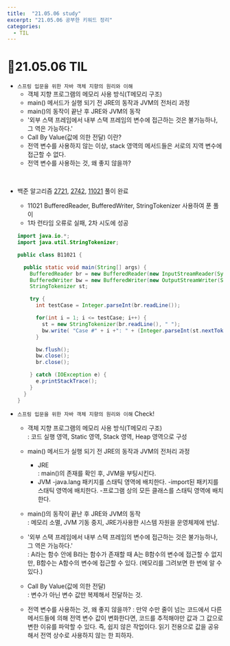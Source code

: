 ```yaml
---
title:  "21.05.06 study"
excerpt: "21.05.06 공부한 키워드 정리"
categories:
  - TIL
---
```



# 📝21.05.06 TIL
+ `스프링 입문을 위한 자바 객체 지향의 원리와 이해`
  + 객체 지향 프로그램의 메모리 사용 방식(T메모리 구조)
  + main() 메서드가 실행 되기 전 JRE의 동작과 JVM의 전처리 과정
  + main()의 동작이 끝난 후 JRE와 JVM의 동작
  + '외부 스택 프레임에서 내부 스택 프레임의 변수에 접근하는 것은 불가능하나, 그 역은 가능하다.'
  + Call By Value(값에 의한 전달) 이란?
  + 전역 변수를 사용하지 않는 이상, stack 영역의 메서드들은 서로의 지역 변수에 접근할 수 없다.
  + 전역 변수를 사용하는 것, 왜 좋지 않을까?

<br />

+ 백준 알고리즘 [2721](https://www.acmicpc.net/problem/2741), [2742](https://www.acmicpc.net/problem/2742), [11021](https://www.acmicpc.net/problem/11021) 풀이 완료

  + 11021 BufferedReader, BufferedWriter, StringTokenizer 사용하여 푼 풀이<br />
  + 1차 런타임 오류로 실패, 2차 시도에 성공<br />

  ```java
  import java.io.*;
  import java.util.StringTokenizer;

  public class B11021 {

    public static void main(String[] args) {
      BufferedReader br = new BufferedReader(new InputStreamReader(System.in));
      BufferedWriter bw = new BufferedWriter(new OutputStreamWriter(System.out));
      StringTokenizer st;

      try {
        int testCase = Integer.parseInt(br.readLine());

        for(int i = 1; i <= testCase; i++) {
          st = new StringTokenizer(br.readLine(), " ");
          bw.write( "Case #" + i +": " + (Integer.parseInt(st.nextToken())+Integer.parseInt(st.nextToken())) + "\n");
        }

        bw.flush();
        bw.close();
        br.close();

      } catch (IOException e) {
        e.printStackTrace();
      }
    }
  }
  ```


+ `스프링 입문을 위한 자바 객체 지향의 원리와 이해` Check!
  + 객체 지향 프로그램의 메모리 사용 방식(T메모리 구조)<br/>
    : 코드 실행 영역, Static 영역, Stack 영역, Heap 영역으로 구성

  + main() 메서드가 실행 되기 전 JRE의 동작과 JVM의 전처리 과정<br/>
    + JRE <br/>
      : main()의 존재를 확인 후, JVM을 부팅시킨다.<br />
    + JVM
      -java.lang 패키지를 스태틱 영역에 배치한다.
      -import된 패키지를 스태틱 영역에 배치한다.
      -프로그램 상의 모든 클래스를 스태틱 영역에 배치한다.

  + main()의 동작이 끝난 후 JRE와 JVM의 동작<br />
    : 메모리 소멸, JVM 기동 중지, JRE가사용한 시스템 자원을 운영체제에 반납.

  + '외부 스택 프레임에서 내부 스택 프레임의 변수에 접근하는 것은 불가능하나, 그 역은 가능하다.'<br />
    : A라는 함수 안에 B라는 함수가 존재할 때 A는 B함수의 변수에 접근할 수 없지만, B함수는 A함수의 변수에 접근할 수 있다. (메모리를 그려보면 한 번에 알 수 있다.)

  + Call By Value(값에 의한 전달)<br />
    : 변수가 아닌 변수 값만 복제해서 전달하는 것.

  + 전역 변수를 사용하는 것, 왜 좋지 않을까?
    : 만약 수만 줄이 넘는 코드에서 다른 메서드들에 의해 전역 변수 값이 변화한다면, 코드를 추적해야만 값과 그 값으로 변한 이유를 파악할 수 있다. 즉, 쉽지 않은 작업이다. 읽기 전용으로 값을 공유 해서 전역 상수로 사용하지 않는 한 피하자.
